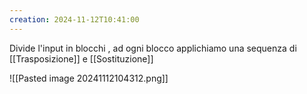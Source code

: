 ```yaml
---
creation: 2024-11-12T10:41:00
---
```

Divide l'input in blocchi , ad ogni blocco applichiamo una sequenza di [[Trasposizione]] e [[Sostituzione]]

![[Pasted image 20241112104312.png]]


